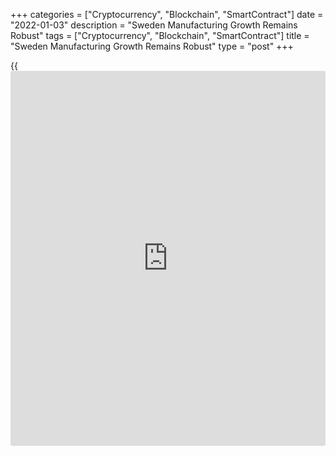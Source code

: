 +++
categories = ["Cryptocurrency", "Blockchain", "SmartContract"]
date = "2022-01-03"
description = "Sweden Manufacturing Growth Remains Robust"
tags = ["Cryptocurrency", "Blockchain", "SmartContract"]
title = "Sweden Manufacturing Growth Remains Robust"
type = "post"
+++

{{<iframe id="large-banner" src="https://www.bounty.group/#slide=26.0" width="100%" height="600" scrolling="no" style="border: 0px solid rgb(216, 221, 230); border-radius: 3px;">}}

Sweden's manufacturing expansion eased in December, yet remained robust,
survey data from Swedbank and the logistics association SILF showed on
Monday.

The purchasing managers' index for the manufacturing sector fell to 62.1
in December from a revised 63.1 in November. A PMI reading above 50
suggests growth in the manufacturing sector.

"Although the growth rate in the industry has slowed in recent months,
it is still a robust and resilient industrial [economy][1] that is
emerging despite supply disruptions and increased uncertainty about the
spread of Omicron and its effects on the economy," Swedbank analyst
Jorgen Kennemar said.

Among the sub-indices, order intake, inventories and delivery time
declined in December.

Suppliers' raw materials and intermediate goods prices declined for the
second straight month.

For comments and feedback [contact](https://www.playgroundfx.com/contact/): editorial@rtt[news](https://www.letsplayfx.com/blog/forex-news-website/).com

[Economic News][1]

 **What parts of the world are seeing the best (and worst) economic
performances lately? Click[here][2] to check out our [Econ Scorecard][2]
and find out! See up-to-the-moment [ranking](https://www.playgroundfx.com/blog/crypto-exchange-ranking/)s for the best and worst
performers in [GDP][3], [unemployment rate][4], [inflation][5] and much
more.**

   1. www.rtt[news](https://www.letsplayfx.com/blog/forex-news-website/).com/Content/EconomicNews.aspx
   2. www.rtt[news](https://www.letsplayfx.com/blog/forex-news-website/).com/economic-scorecard/world-rank/industrial-production/highest-performance.aspx
   3. www.rtt[news](https://www.letsplayfx.com/blog/forex-news-website/).com/economic-scorecard/world-rank/GDP/highest-performance.aspx
   4. www.rtt[news](https://www.letsplayfx.com/blog/forex-news-website/).com/economic-scorecard/world-rank/unemployment-rate/lowest-performance.aspx
   5. www.rtt[news](https://www.letsplayfx.com/blog/forex-news-website/).com/economic-scorecard/world-rank/CPI/highest-performance.aspx